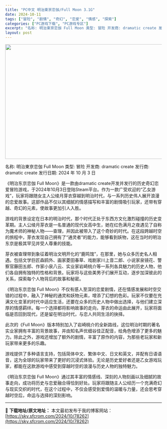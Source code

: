 ```yaml
---
title: "PC中文 明治東亰恋伽/Full Moon 3.1G"
date: 2024-10-11
tags: ["冒险", "剧情", "奇幻", "恋爱", "情感", "探索"]
categories: ["PC游戏下载", "PC游戏专区"]
excerpt: "名称: 明治東亰恋伽 Full Moon 类型: 冒险 开发商: dramatic create 发行商: dramatic create 发行日期: 2024 年 10 月 3 日 《明治东京恋伽 Full Moon》是一款由dramatic create开发并发行的历史奇幻恋爱冒险游戏，于202&hellip;"
layout: post
---
```


<img class="aligncenter size-full wp-image-78263" src="https://sky.sfcrom.com/wp-content/uploads/2024/10/2024101100384895.webp" alt="" width="660" height="370" />

名称: 明治東亰恋伽 Full Moon
类型: 冒险
开发商: dramatic create
发行商: dramatic create
发行日期: 2024 年 10 月 3 日

《明治东京恋伽 Full Moon》是一款由dramatic create开发并发行的历史奇幻恋爱冒险游戏，于2024年10月3日登陆Steam平台。作为一款广受欢迎的“乙女游戏”，玩家将跟随女主人公绫月芽衣穿越到明治时代，与一系列历史伟人展开浪漫的恋爱故事。这部作品不仅以其细腻的情感描写和丰富的剧情吸引玩家，还带有穿越、奇幻的元素，使故事更加引人入胜。

游戏的背景设定在日本的明治时代，那个时代正处于东西方文化激烈碰撞的历史变革期。主人公绫月芽衣是一名普通的现代女高中生，她在红色满月之夜遇见了自称为魔术师的神秘人物——查理，并因此被带入了这个奇妙的时代。在这段跨越时空的旅程中，芽衣发现自己拥有了“通灵者”的能力，能够看到妖物，这在当时的明治东京是极其罕见并受人尊重的技能。

芽衣被查理带到象征着明治文明开化的“鹿鸣馆”，在那里，她与众多历史名人相遇。包括文学巨匠森鸥外、画家菱田春草、戏剧家川上音二郎、小说家泉镜花、警察官藤田五郎、作家小泉八云、实业家岩崎桃介等一系列各具魅力的历史人物，他们各自拥有独特的性格和背景。玩家将与这些美男子们展开互动，逐步加深彼此的关系，探索每个人物背后的故事和秘密。

《明治东京恋伽 Full Moon》不仅有感人至深的恋爱剧情，还在情感发展和时空交错的过程中，融入了神秘的通灵和妖物元素，增添了幻想的色彩。玩家不仅要在充满文化变革的时代中适应生活，还要在众多的历史人物中做出选择，与他们建立深厚的情感羁绊。每一个选择都将影响故事的走向，芽衣的命运由此展开，玩家将面临是否回到现代，还是留在明治时代，与恋人共同生活的抉择。

此次的《Full Moon》版本特别加入了岩崎桃介的全新路线，这位明治时期的著名实业家拥有丰富的背景故事，并由知名声优细谷佳正配音，给角色增添了更多的魅力。除此之外，游戏还增加了额外的剧情，丰富了原作的内容，为那些老玩家和新玩家带来更多的乐趣。

游戏提供了多种语言支持，包括简体中文、繁体中文、日文和英文，并配有日语语音，这为全球的玩家带来了更好的沉浸式体验。无论是历史爱好者还是乙女游戏玩家，都能在这款游戏中感受到穿越时空的浪漫与历史人物的独特魅力。

《明治东京恋伽 Full Moon》通过其丰富的情感线、深刻的人物刻画以及细腻的故事走向，成功将历史与恋爱融合得恰到好处。玩家将跟随主人公经历一个充满奇幻与现实交织的时代，在这个过程中，不仅会感受到爱情的温暖与力量，还会思考穿越时空后，命运与选择的深刻影响。

---
📖 **下载地址/原文地址：** 本文最初发布于我的博客网站：[https://sky.sfcrom.com/2024/10/78262](https://sky.sfcrom.com/2024/10/78262)
